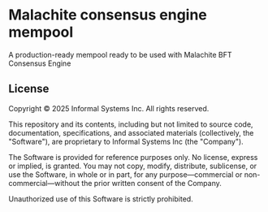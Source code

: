 # Malachite consensus engine mempool

A production-ready mempool ready to be used with Malachite BFT Consensus Engine

## License

Copyright © 2025 Informal Systems Inc. All rights reserved.

This repository and its contents, including but not limited to source code, documentation, specifications, and associated materials (collectively, the "Software"), are proprietary to Informal Systems Inc (the "Company").

The Software is provided for reference purposes only. No license, express or implied, is granted. You may not copy, modify, distribute, sublicense, or use the Software, in whole or in part, for any purpose—commercial or non-commercial—without the prior written consent of the Company.

Unauthorized use of this Software is strictly prohibited.
